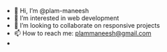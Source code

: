 - 👋 Hi, I’m @plam-maneesh
- 👀 I’m interested in web development
- 💞️ I’m looking to collaborate on responsive projects
- 📫 How to reach me: plammaneesh@gmail.com
- 

